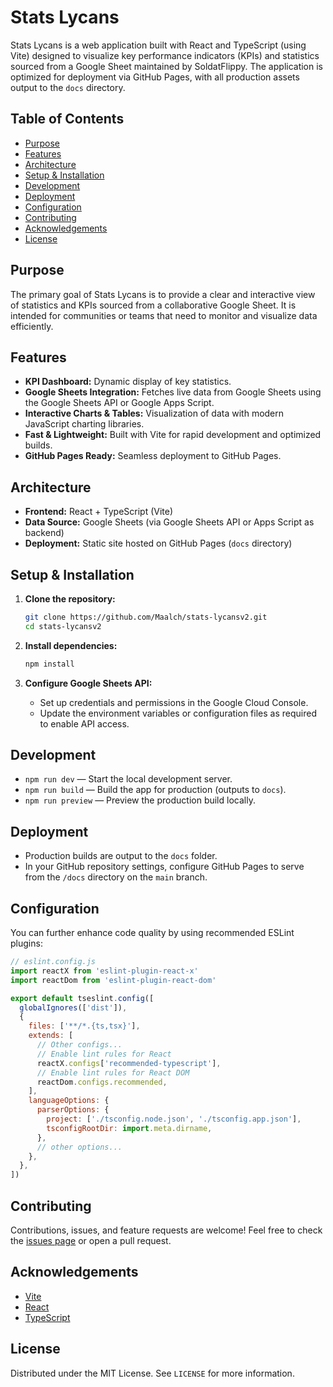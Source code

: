 # Stats Lycans

Stats Lycans is a web application built with React and TypeScript (using Vite) designed to visualize key performance indicators (KPIs) and statistics sourced from a Google Sheet maintained by SoldatFlippy. The application is optimized for deployment via GitHub Pages, with all production assets output to the `docs` directory.

## Table of Contents

- [Purpose](#purpose)
- [Features](#features)
- [Architecture](#architecture)
- [Setup & Installation](#setup--installation)
- [Development](#development)
- [Deployment](#deployment)
- [Configuration](#configuration)
- [Contributing](#contributing)
- [Acknowledgements](#acknowledgements)
- [License](#license)

## Purpose

The primary goal of Stats Lycans is to provide a clear and interactive view of statistics and KPIs sourced from a collaborative Google Sheet. It is intended for communities or teams that need to monitor and visualize data efficiently.

## Features

- **KPI Dashboard:** Dynamic display of key statistics.
- **Google Sheets Integration:** Fetches live data from Google Sheets using the Google Sheets API or Google Apps Script.
- **Interactive Charts & Tables:** Visualization of data with modern JavaScript charting libraries.
- **Fast & Lightweight:** Built with Vite for rapid development and optimized builds.
- **GitHub Pages Ready:** Seamless deployment to GitHub Pages.

## Architecture

- **Frontend:** React + TypeScript (Vite)
- **Data Source:** Google Sheets (via Google Sheets API or Apps Script as backend)
- **Deployment:** Static site hosted on GitHub Pages (`docs` directory)

## Setup & Installation

1. **Clone the repository:**
   ```sh
   git clone https://github.com/Maalch/stats-lycansv2.git
   cd stats-lycansv2
   ```

2. **Install dependencies:**
   ```sh
   npm install
   ```

3. **Configure Google Sheets API:**
   - Set up credentials and permissions in the Google Cloud Console.
   - Update the environment variables or configuration files as required to enable API access.

## Development

- `npm run dev` — Start the local development server.
- `npm run build` — Build the app for production (outputs to `docs`).
- `npm run preview` — Preview the production build locally.

## Deployment

- Production builds are output to the `docs` folder.
- In your GitHub repository settings, configure GitHub Pages to serve from the `/docs` directory on the `main` branch.

## Configuration

You can further enhance code quality by using recommended ESLint plugins:

```js
// eslint.config.js
import reactX from 'eslint-plugin-react-x'
import reactDom from 'eslint-plugin-react-dom'

export default tseslint.config([
  globalIgnores(['dist']),
  {
    files: ['**/*.{ts,tsx}'],
    extends: [
      // Other configs...
      // Enable lint rules for React
      reactX.configs['recommended-typescript'],
      // Enable lint rules for React DOM
      reactDom.configs.recommended,
    ],
    languageOptions: {
      parserOptions: {
        project: ['./tsconfig.node.json', './tsconfig.app.json'],
        tsconfigRootDir: import.meta.dirname,
      },
      // other options...
    },
  },
])
```

## Contributing

Contributions, issues, and feature requests are welcome! Feel free to check the [issues page](../../issues) or open a pull request.

## Acknowledgements

- [Vite](https://vitejs.dev/)
- [React](https://react.dev/)
- [TypeScript](https://www.typescriptlang.org/)

## License

Distributed under the MIT License. See `LICENSE` for more information.